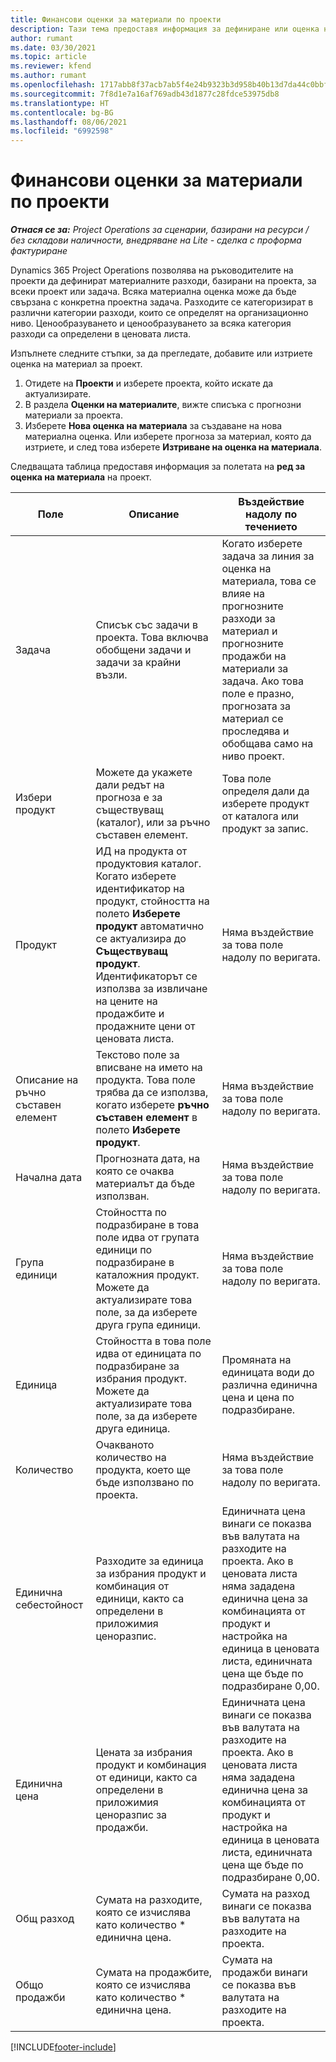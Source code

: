 ```yaml
---
title: Финансови оценки за материали по проекти
description: Тази тема предоставя информация за дефиниране или оценка на материали, базирани на проекти.
author: rumant
ms.date: 03/30/2021
ms.topic: article
ms.reviewer: kfend
ms.author: rumant
ms.openlocfilehash: 1717abb8f37acb7ab5f4e24b9323b3d958b40b13d7da44c0bbfa88eea28b99ef
ms.sourcegitcommit: 7f8d1e7a16af769adb43d1877c28fdce53975db8
ms.translationtype: HT
ms.contentlocale: bg-BG
ms.lasthandoff: 08/06/2021
ms.locfileid: "6992598"
---
```

# <a name="financial-estimates-for-materials-on-projects"></a>Финансови оценки за материали по проекти

_**Отнася се за:** Project Operations за сценарии, базирани на ресурси / без складови наличности, внедряване на Lite - сделка с проформа фактуриране_

Dynamics 365 Project Operations позволява на ръководителите на проекти да дефинират материалните разходи, базирани на проекта, за всеки проект или задача. Всяка материална оценка може да бъде свързана с конкретна проектна задача. Разходите се категоризират в различни категории разходи, които се определят на организационно ниво. Ценообразуването и ценообразуването за всяка категория разходи са определени в ценовата листа. 

Изпълнете следните стъпки, за да прегледате, добавите или изтриете оценка на материал за проект.

1. Отидете на **Проекти** и изберете проекта, който искате да актуализирате.
2. В раздела **Оценки на материалите**, вижте списъка с прогнозни материали за проекта.
3. Изберете **Нова оценка на материала** за създаване на нова материална оценка. Или изберете прогноза за материал, която да изтриете, и след това изберете **Изтриване на оценка на материала**.

Следващата таблица предоставя информация за полетата на **ред за оценка на материала** на проект. 

| **Поле** | **Описание** | **Въздействие надолу по течението** |
| --- | --- | --- |
| Задача | Списък със задачи в проекта. Това включва обобщени задачи и задачи за крайни възли. | Когато изберете задача за линия за оценка на материала, това се влияе на прогнозните разходи за материал и прогнозните продажби на материали за задача. Ако това поле е празно, прогнозата за материал се проследява и обобщава само на ниво проект. |
| Избери продукт |  Можете да укажете дали редът на прогноза е за съществуващ (каталог), или за ръчно съставен елемент. | Това поле определя дали да изберете продукт от каталога или продукт за запис. |
| Продукт | ИД на продукта от продуктовия каталог. Когато изберете идентификатор на продукт, стойността на полето **Изберете продукт** автоматично се актуализира до **Съществуващ продукт**. Идентификаторът се използва за извличане на цените на продажбите и продажните цени от ценовата листа. | Няма въздействие за това поле надолу по веригата. |
| Описание на ръчно съставен елемент | Текстово поле за вписване на името на продукта. Това поле трябва да се използва, когато изберете **ръчно съставен елемент** в полето **Изберете продукт**.| Няма въздействие за това поле надолу по веригата. |
| Начална дата | Прогнозната дата, на която се очаква материалът да бъде използван. | Няма въздействие за това поле надолу по веригата. |
| Група единици | Стойността по подразбиране в това поле идва от групата единици по подразбиране в каталожния продукт. Можете да актуализирате това поле, за да изберете друга група единици. | Няма въздействие за това поле надолу по веригата. |
| Единица | Стойността в това поле идва от единицата по подразбиране за избрания продукт. Можете да актуализирате това поле, за да изберете друга единица. | Промяната на единицата води до различна единична цена и цена по подразбиране. |
| Количество | Очакваното количество на продукта, което ще бъде използвано по проекта. | Няма въздействие за това поле надолу по веригата. |
| Единична себестойност | Разходите за единица за избрания продукт и комбинация от единици, както са определени в приложимия ценоразпис. | Единичната цена винаги се показва във валутата на разходите на проекта. Ако в ценовата листа няма зададена единична цена за комбинацията от продукт и настройка на единица в ценовата листа, единичната цена ще бъде по подразбиране 0,00. |
| Единична цена | Цената за избрания продукт и комбинация от единици, както са определени в приложимия ценоразпис за продажби. | Единичната цена винаги се показва във валутата на разходите на проекта. Ако в ценовата листа няма зададена единична цена за комбинацията от продукт и настройка на единица в ценовата листа, единичната цена ще бъде по подразбиране 0,00.|
| Общ разход | Сумата на разходите, която се изчислява като количество \* единична цена.| Сумата на разход винаги се показва във валутата на разходите на проекта. |
| Общо продажби | Сумата на продажбите, която се изчислява като количество \* единична цена. | Сумата на продажби винаги се показва във валутата на разходите на проекта. |


[!INCLUDE[footer-include](../includes/footer-banner.md)]
